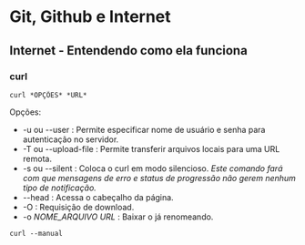 # Git, Github e Internet

## Internet - Entendendo como ela funciona

### curl

```
curl *OPÇÕES* *URL*
```

Opções:
- -u ou --user : Permite especificar nome de usuário e senha para autenticação no servidor.
- -T ou --upload-file : Permite transferir arquivos locais para uma URL remota.
- -s ou --silent : Coloca o curl em modo silencioso. 
*Este comando fará com que mensagens de erro e status de progressão não gerem nenhum tipo de notificação.*
- --head : Acessa o cabeçalho da página.
- -O : Requisição de download.
- -o *NOME_ARQUIVO* *URL* : Baixar o já renomeando.

```
curl --manual
```